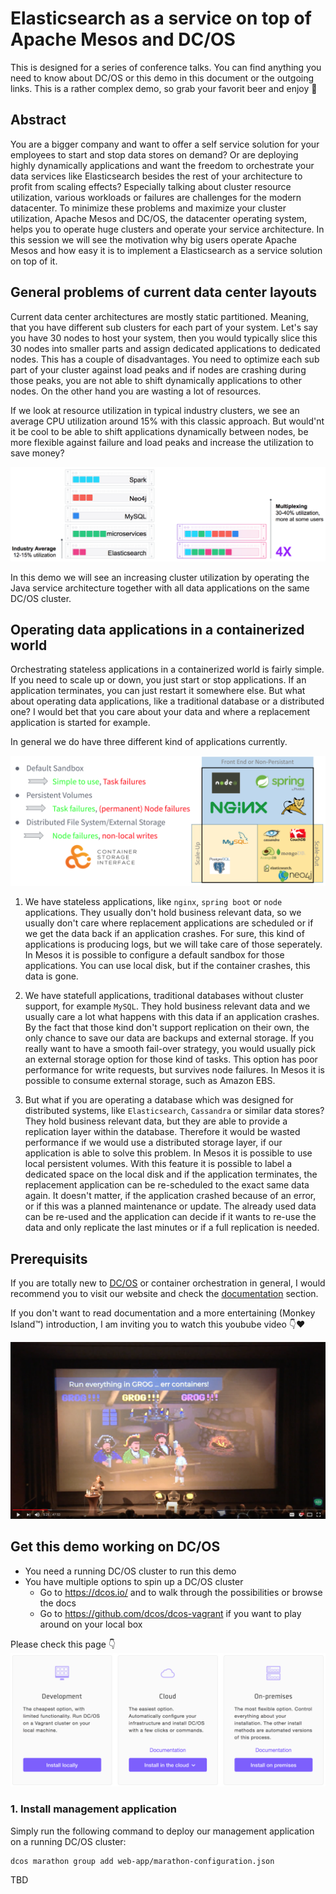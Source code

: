 # Elasticsearch as a service on top of Apache Mesos and DC/OS

This is designed for a series of conference talks. You can find anything you need to know about DC/OS or this demo in this document or the outgoing links. This is a rather complex demo, so grab your favorit beer and enjoy 🍺


## Abstract
You are a bigger company and want to offer a self service solution for your employees to start and stop data stores on demand? Or are deploying highly dynamically applications and want the freedom to orchestrate your data services like Elasticsearch besides the rest of your architecture to profit from scaling effects? Especially talking about cluster resource utilization, various workloads or failures are challenges for the modern datacenter. To minimize these problems and maximize your cluster utilization, Apache Mesos and DC/OS, the datacenter operating system, helps you to operate huge clusters and operate your service architecture.
In this session we will see the motivation why big users operate Apache Mesos and how easy it is to implement a Elasticsearch as a service solution on top of it.


## General problems of current data center layouts
Current data center architectures are mostly static partitioned. Meaning, that you have different sub clusters for each part of your system. Let's say you have 30 nodes to host your system, then you would typically slice this 30 nodes into smaller parts and assign dedicated applications to dedicated nodes. This has a couple of disadvantages. You need to optimize each sub part of your cluster against load peaks and if nodes are crashing during those peaks, you are not able to shift dynamically applications to other nodes. On the other hand you are wasting a lot of resources.

If we look at resource utilization in typical industry clusters, we see an average CPU utilization around 15% with this classic approach. But would'nt it be cool to be able to shift applications dynamically between nodes, be more flexible against failure and load peaks and increase the utilization to save money?

![Motivation](images/motivation.png)

In this demo we will see an increasing cluster utilization by operating the Java service architecture together with all data applications on the same DC/OS cluster.


## Operating data applications in a containerized world
Orchestrating stateless applications in a containerized world is fairly simple. If you need to scale up or down, you just start or stop applications. If an application terminates, you can just restart it somewhere else. But what about operating data applications, like a traditional database or a distributed one? I would bet that you care about your data and where a replacement application is started for example.

In general we do have three different kind of applications currently.

![Storage options](images/storage.png)

1. We have stateless applications, like `nginx`, `spring boot` or `node` applications. They usually don't hold business relevant data, so we usually don't care where replacement applications are scheduled or if we get the data back if an application crashes. For sure, this kind of applications is producing logs, but we will take care of those seperately. In Mesos it is possible to configure a default sandbox for those applications. You can use local disk, but if the container crashes, this data is gone.

2. We have statefull applications, traditional databases without cluster support, for example `MySQL`. They hold business relevant data and we usually care a lot what happens with this data if an application crashes. By the fact that those kind don't support replication on their own, the only chance to save our data are backups and external storage. If you really want to have a smooth fail-over strategy, you would usually pick an external storage option for those kind of tasks. This option has poor performance for write requests, but survives node failures. In Mesos it is possible to consume external storage, such as Amazon EBS.

3. But what if you are operating a database which was designed for distributed systems, like `Elasticsearch`, `Cassandra` or similar data stores? They hold business relevant data, but they are able to provide a replication layer within the database. Therefore it would be wasted performance if we would use a distributed storage layer, if our application is able to solve this problem. In Mesos it is possible to use local persistent volumes. With this feature it is possible to label a dedicated space on the local disk and if the application terminates, the replacement application can be re-scheduled to the exact same data again. It doesn't matter, if the application crashed because of an error, or if this was a planned maintenance or update. The already used data can be re-used and the application can decide if it wants to re-use the data and only replicate the last minutes or if a full replication is needed.


## Prerequisits
If you are totally new to [DC/OS](https://dcos.io/) or container orchestration in general, I would recommend you to visit our website and check the [documentation](https://dcos.io/docs/1.10/) section.

If you don't want to read documentation and a more entertaining (Monkey Island™) introduction, I am inviting you to watch this youbube video 👇❤️

[![Youtube talk](images/youtube.png)](https://www.youtube.com/watch?v=u2mpN2GxfVY)


## Get this demo working on DC/OS
- You need a running DC/OS cluster to run this demo
- You have multiple options to spin up a DC/OS cluster
	- Go to https://dcos.io/ and to walk through the possibilities or browse the docs
	- Go to https://github.com/dcos/dcos-vagrant if you want to play around on your local box

Please check this page 👇
[![Youtube talk](images/install.png)](https://dcos.io/install/)


### 1. Install management application

Simply run the following command to deploy our management application on a running DC/OS cluster:

```
dcos marathon group add web-app/marathon-configuration.json
```

TBD